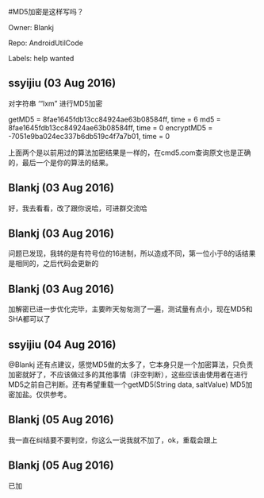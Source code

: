#MD5加密是这样写吗？

Owner: Blankj

Repo: AndroidUtilCode

Labels: help wanted 

## ssyijiu (03 Aug 2016)

对字符串 ‘“lxm” 进行MD5加密

getMD5 = 8fae1645fdb13cc84924ae63b08584ff, time = 6
md5 = 8fae1645fdb13cc84924ae63b08584ff, time = 0
encryptMD5 = -7051e9ba024ec337b6db519c4f7a7b01, time = 0

上面两个是以前用过的算法加密结果是一样的，在cmd5.com查询原文也是正确的，最后一个是你的算法的结果。


## Blankj (03 Aug 2016)

好，我去看看，改了跟你说哈，可进群交流哈


## Blankj (03 Aug 2016)

问题已发现，我转的是有符号位的16进制，所以造成不同，第一位小于8的话结果是相同的，之后代码会更新的


## Blankj (03 Aug 2016)

加解密已进一步优化完毕，主要昨天匆匆测了一遍，测试量有点小，现在MD5和SHA都可以了


## ssyijiu (04 Aug 2016)

@Blankj 还有点建议，感觉MD5做的太多了，它本身只是一个加密算法，只负责加密就好了，不应该做过多的其他事情（非空判断），这些应该由使用者在进行MD5之前自己判断。还有希望重载一个getMD5(String data, saltValue) MD5加密加盐。仅供参考。


## Blankj (05 Aug 2016)

我一直在纠结要不要判空，你这么一说我就不加了，ok，重载会跟上


## Blankj (05 Aug 2016)

已加


